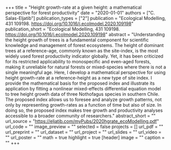 +++
title = "Height growth-rate at a given height: a mathematical perspective for forest productivity"
date = "2020-01-01"
authors = ["C. Salas-Eljatib"]
publication_types = ["2"]
publication = "Ecological Modelling, 431 109198. https://doi.org/10.1016/j.ecolmodel.2020.109198"
publication_short = "Ecological Modelling, 431 109198. https://doi.org/10.1016/j.ecolmodel.2020.109198"
abstract = "Understanding the height growth of trees is a fundamental component for scientific knowledge and management of forest ecosystems. The height of dominant trees at a reference-age, commonly known as the site-index, is the most widely used forest productivity indicator globally. Yet, it has been criticized for its restricted applicability to monospecific and even-aged forests, making it unreliable for natural forests or mixed-species where there is not a single meaningful age. Here, I develop a mathematical perspective for using height growth-rate at a reference-height as a new type of site index. I provide the mathematical basis for the proposed index and illustrate its application by fitting a nonlinear mixed-effects differential equation model to tree height growth data of three Nothofagus species in southern Chile. The proposed index allows us to foresee and analyze growth patterns, not only by representing growth-rates as a function of time but also of size. In doing so, the proposed index makes tree growth and productivity analyses accessible to a broader community of researchers."
abstract_short = ""
url_source = "https://eljatib.com/myPubs/2020hgrate_ecoModelling.pdf"
url_code = ""
image_preview = ""
selected = false
projects = []
url_pdf = ""
url_preprint = ""
url_dataset = ""
url_project = ""
url_slides = ""
url_video = ""
url_poster = ""
math = true
highlight = true
[header]
image = ""
caption = ""
+++
